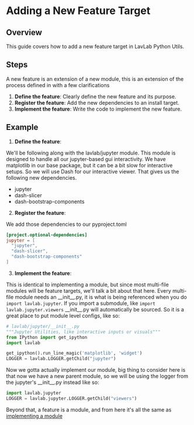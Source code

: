 # Adding a New Feature Target

## Overview

This guide covers how to add a new feature target in LavLab Python Utils.

## Steps
A new feature is an extension of a new module, this is an extension of the process defined in with a few clarifications
1. **Define the feature**: Clearly define the new feature and its purpose.
2. **Register the feature**: Add the new dependencies to an install target.
3. **Implement the feature**: Write the code to implement the new feature.

## Example

1. **Define the feature**:

We'll be following along with the lavlab/jupyter module. This module is designed to handle all our jupyter-based gui interactivity. We have matplotlib in our base package, but it can be a bit slow for interactive setups. So we will use Dash for our interactive viewer. That gives us the following new dependencies.
* jupyter
* dash-slicer
* dash-bootstrap-components

2. **Register the feature**:

We add those dependencies to our pyproject.toml 
```toml
[project.optional-dependencies]
jupyter = [
  "jupyter",
  "dash-slicer",
  "dash-bootstrap-components"
]
```

3. **Implement the feature**:

This is identical to implementing a module, but since most multi-file modules will be feature targets, we'll talk a bit about that here. Every multi-file module needs an \_\_init\_\_.py, it is what is being referenced when you do `import lavlab.jupyter`. If you import a submodule, like `import lavlab.jupyter.viewers` \_\_init\_\_.py will automatically be sourced. So it is a great place to put module level configs, like so:
```python
# lavlab/jupyter/__init__.py
"""Jupyter Utilities, like interactive inputs or visuals"""
from IPython import get_ipython
import lavlab

get_ipython().run_line_magic('matplotlib', 'widget')
LOGGER = lavlab.LOGGER.getChild("jupyter")

```
Now we gotta actually implement our module, big thing to consider here is that now we have a new parent module, so we will be using the logger from the jupyter's  \_\_init\_\_.py instead like so:
```python
import lavlab.jupyter
LOGGER = lavlab.jupyter.LOGGER.getChild("viewers")
```
Beyond that, a feature is a module, and from here it's all the same as [implementing a module](new_module.md)
